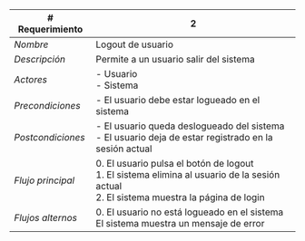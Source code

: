 |# Requerimiento|2 |
|-|-|
| *Nombre*|Logout de usuario
| *Descripción*| Permite a un usuario salir del sistema |
|*Actores*| - Usuario<br> - Sistema
|*Precondiciones*| - El usuario debe estar logueado en el sistema
|*Postcondiciones*| - El usuario queda deslogueado del sistema<br> - El usuario deja de estar registrado en la sesión actual
|*Flujo principal*|0.  El usuario pulsa el botón de logout<br>1.  El sistema elimina al usuario de la sesión actual<br>2.  El sistema muestra la página de login
|*Flujos alternos*|0.  El usuario no está logueado en el sistema<br>El sistema muestra un mensaje de error
